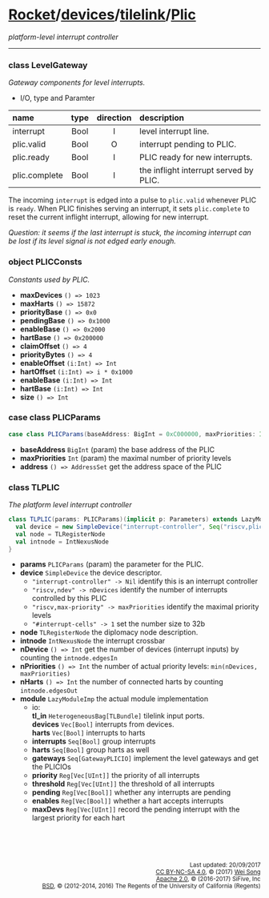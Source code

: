 [Rocket](../../Readme.md)/[devices](../../devices.md)/[tilelink](../tilelink.md)/[Plic](https://github.com/freechipsproject/rocket-chip/tree/master/src/main/scala/devices/tilelink/Plic.scala)
========================
*platform-level interrupt controller*

**********************

### class LevelGateway
*Gateway components for level interrupts.*

+ I/O, type and Paramter

| name                   | type             | direction  | description                           |
| :---                   | :--:             | :--:       | :---                                  |
| interrupt              | Bool             | I          | level interrupt line.                 |
| plic.valid             | Bool             | O          | interrupt pending to PLIC.            |
| plic.ready             | Bool             | I          | PLIC ready for new interrupts.        |
| plic.complete          | Bool             | I          | the inflight interrupt served by PLIC.|

The incoming `interrupt` is edged into a pulse to `plic.valid` whenever PLIC is `ready`.
When PLIC finishes serving an interrupt, it sets `plic.complete` to reset the current inflight interrupt, allowing for new interrupt.

*Question: it seems if the last interrupt is stuck, the incoming interrupt can be lost if its level signal is not edged early enough.*

### object PLICConsts
*Constants used by PLIC.*

+ **maxDevices** `() => 1023`
+ **maxHarts** `() => 15872`
+ **priorityBase** `() => 0x0`
+ **pendingBase** `() => 0x1000`
+ **enableBase** `() => 0x2000`
+ **hartBase** `() => 0x200000`
+ **claimOffset** `() => 4`
+ **priorityBytes** `() => 4`
+ **enableOffset** `(i:Int) => Int`
+ **hartOffset** `(i:Int) => i * 0x1000`
+ **enableBase** `(i:Int) => Int`
+ **hartBase** `(i:Int) => Int`
+ **size** `() => Int`

### case class PLICParams

~~~scala
case class PLICParams(baseAddress: BigInt = 0xC000000, maxPriorities: Int = 7)
~~~

+ **baseAddress** `BigInt` (param) the base address of the PLIC
+ **maxPriorities** `Int` (param) the maximal number of priority levels
+ **address** `() => AddressSet` get the address space of the PLIC

### class TLPLIC
*The platform level interrupt controller*

~~~scala
class TLPLIC(params: PLICParams)(implicit p: Parameters) extends LazyModule {
  val device = new SimpleDevice("interrupt-controller", Seq("riscv,plic0"))
  val node = TLRegisterNode
  val intnode = IntNexusNode
}
~~~

+ **params** `PLICParams` (param) the parameter for the PLIC.
+ **device** `SimpleDevice` the device descriptor.
  - `"interrupt-controller" -> Nil`  identify this is an interrupt controller
  - `"riscv,ndev" -> nDevices` identify the number of interrupts controlled by this PLIC
  - `"riscv,max-priority" -> maxPriorities` identify the maximal priority levels
  - `"#interrupt-cells" -> 1` set the number size to 32b
+ **node** `TLRegisterNode` the diplomacy node description.
+ **intnode** `IntNexusNode` the interrupt crossbar
+ **nDevice** `() => Int` get the number of devices (interrupt inputs) by counting the `intnode.edgesIn`
+ **nPriorities** `() => Int` the number of actual priority levels: `min(nDevices, maxPriorities)`
+ **nHarts** `() => Int` the number of connected harts by counting `intnode.edgesOut`
+ **module** `LazyModuleImp` the actual module implementation
  - io:<br>
    **tl_in** `HeterogeneousBag[TLBundle]` tilelink input ports.<br>
    **devices** `Vec[Bool]` interrupts from devices.<br>
    **harts** `Vec[Bool]` interrupts to harts
  - **interrupts** `Seq[Bool]` group interrupts
  - **harts** `Seq[Bool]` group harts as well
  - **gateways** `Seq[GatewayPLICIO]` implement the level gateways and get the PLICIOs
  - **priority** `Reg[Vec[UInt]]` the priority of all interrupts
  - **threshold** `Reg[Vec[UInt]]` the threshold of all interrupts
  - **pending** `Reg[Vec[Bool]]` whether any interrupts are pending
  - **enables** `Reg[Vec[Bool]]` whether a hart accepts interrupts
  - **maxDevs** `Reg[Vec[UInt]]` record the pending interrupt with the largest priority for each hart

<br><br><br><p align="right">
<sub>
Last updated: 20/09/2017<br>
[CC BY-NC-SA 4.0](https://creativecommons.org/licenses/by-nc-sa/4.0/), &copy; (2017) [Wei Song](mailto:wsong83@gmail.com)<br>
[Apache 2.0](https://github.com/freechipsproject/rocket-chip/blob/master/LICENSE.SiFive), &copy; (2016-2017) SiFive, Inc<br>
[BSD](https://github.com/freechipsproject/rocket-chip/blob/master/LICENSE.Berkeley), &copy; (2012-2014, 2016) The Regents of the University of California (Regents)
</sub>
</p>
